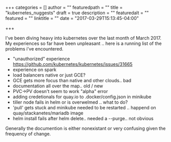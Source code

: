 +++
categories = []
author = ""
featuredpath = ""
title = "kubernetes_nuggests"
draft = true
description = ""
featuredalt = ""
featured = ""
linktitle = ""
date = "2017-03-29T15:13:45-04:00"

+++

I've been diving heavy into kubernetes over the last month of March 2017.
My experiences so far have been unpleasant .. here is a running list of the problems i've encountered.

- "unauthorized" experience
   https://github.com/kubernetes/kubernetes/issues/31665
- <pending> experience on spark
- load balancers native or just GCE?
- GCE gets more focus than native and other clouds.. bad
- documentation all over the map.. old / new 
- PVC->PV doesn't seem to work "alpha" error
- adding credetionals for quay.io to .docker/config.json in minikube
- tiller node fails in helm or is overwelmed .. what to do?
- 'pull' gets stuck and minikube needed to be restarted .. happend on quay/stackanetes/mariadb image
- helm install fails after helm delete.. needed a --purge.. not obvious 

Generally the documention is either nonexistant or very confusing given the frequency of change.


